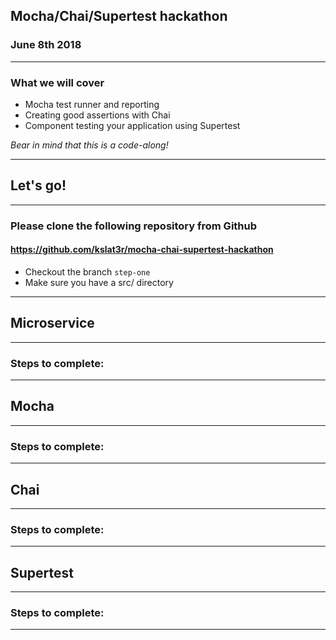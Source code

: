 ## Mocha/Chai/Supertest hackathon

### June 8th 2018

---

### What we will cover

* Mocha test runner and reporting
* Creating good assertions with Chai
* Component testing your application using Supertest

*Bear in mind that this is a code-along!*

---

## Let's go!

---

### Please clone the following repository from Github

#### https://github.com/kslat3r/mocha-chai-supertest-hackathon

* Checkout the branch `step-one`
* Make sure you have a src/ directory

---

## Microservice

---

### Steps to complete:

---

## Mocha

---

### Steps to complete:

---

## Chai

---

### Steps to complete:

---

## Supertest

---

### Steps to complete:

---